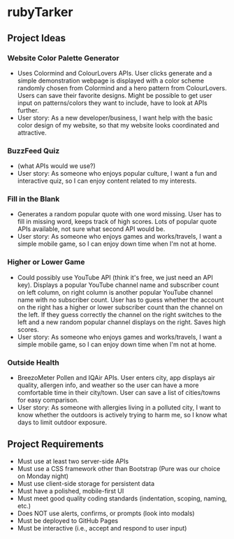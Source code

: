 # rubyTarker

## Project Ideas

### Website Color Palette Generator 
- Uses Colormind and ColourLovers APIs. User clicks generate and a simple demonstration webpage is displayed with a color scheme randomly chosen from Colormind and a hero pattern from ColourLovers. Users can save their favorite designs. Might be possible to get user input on patterns/colors they want to include, have to look at APIs further.
- User story: As a new developer/business, I want help with the basic color design of my website, so that my website looks coordinated and attractive.

### BuzzFeed Quiz
- (what APIs would we use?)
- User story: As someone who enjoys popular culture, I want a fun and interactive quiz, so I can enjoy content related to my interests.

### Fill in the Blank
- Generates a random popular quote with one word missing. User has to fill in missing word, keeps track of high scores. Lots of popular quote APIs available, not sure what second API would be.
- User story: As someone who enjoys games and works/travels, I want a simple mobile game, so I can enjoy down time when I'm not at home.

### Higher or Lower Game
- Could possibly use YouTube API (think it's free, we just need an API key). Displays a popular YouTube channel name and subscriber count on left column, on right column is another popular YouTube channel name with no subscriber count. User has to guess whether the account on the right has a higher or lower subscriber count than the channel on the left. If they guess correctly the channel on the right switches to the left and a new random popular channel displays on the right. Saves high scores.
- User story: As someone who enjoys games and works/travels, I want a simple mobile game, so I can enjoy down time when I'm not at home.

### Outside Health
- BreezoMeter Pollen and IQAir APIs. User enters city, app displays air quality, allergen info, and weather so the user can have a more comfortable time in their city/town. User can save a list of cities/towns for easy comparison.
- User story: As someone with allergies living in a polluted city, I want to know whether the outdoors is actively trying to harm me, so I know what days to limit outdoor exposure.

## Project Requirements
- Must use at least two server-side APIs
- Must use a CSS framework other than Bootstrap (Pure was our choice on Monday night)
- Must use client-side storage for persistent data
- Must have a polished, mobile-first UI
- Must meet good quality coding standards (indentation, scoping, naming, etc.)
- Does NOT use alerts, confirms, or prompts (look into modals)
- Must be deployed to GitHub Pages
- Must be interactive (i.e., accept and respond to user input)

